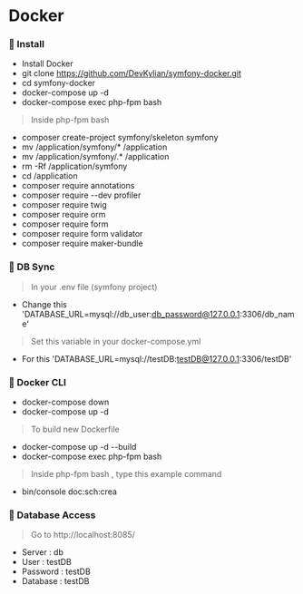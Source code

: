 # Docker

### 📌 Install
- Install Docker
- git clone https://github.com/DevKylian/symfony-docker.git
- cd symfony-docker
- docker-compose up -d 
- docker-compose exec php-fpm bash
> Inside php-fpm bash
- composer create-project symfony/skeleton symfony
- mv /application/symfony/* /application
- mv /application/symfony/.* /application
- rm -Rf /application/symfony
- cd /application
- composer require annotations
- composer require --dev profiler
- composer require twig
- composer require orm
- composer require form
- composer require form validator
- composer require maker-bundle

### 📌 DB Sync
> In your .env file (symfony project)
- Change this 'DATABASE_URL=mysql://db_user:db_password@127.0.0.1:3306/db_name'
> Set this variable in your docker-compose.yml
- For this 'DATABASE_URL=mysql://testDB:testDB@127.0.0.1:3306/testDB'

### 📌 Docker CLI
- docker-compose down
- docker-compose up -d
> To build new Dockerfile
- docker-compose up -d --build
- docker-compose exec php-fpm bash
> Inside php-fpm bash , type this example command
- bin/console doc:sch:crea

### 📌 Database Access
> Go to http://localhost:8085/
- Server : db
- User : testDB
- Password : testDB
- Database : testDB
